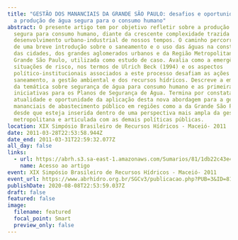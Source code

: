 ```yaml
---
title: "GESTÃO DOS MANANCIAIS DA GRANDE SÃO PAULO: desafios e oportunidades para
  a produção de água segura para o consumo humano"
abstract: O presente artigo tem por objetivo refletir sobre a produção de água
  segura para consumo humano, diante da crescente complexidade trazida pelo
  desenvolvimento urbano-industrial de nossos tempos. O caminho percorrido parte
  de uma breve introdução sobre o saneamento e o uso das águas na constituição
  das cidades, dos grandes aglomerados urbanos e da Região Metropolitana da
  Grande São Paulo, utilizada como estudo de caso. Avalia como a emergência de
  situações de risco, nos termos de Ulrich Beck (1994) e os aspectos
  político-institucionais associados a este processo desafiam as ações de
  saneamento, a gestão ambiental e dos recursos hídricos. Descreve a emergência
  da temática sobre segurança de água para consumo humano e as primeiras
  iniciativas para os Planos de Segurança de Água. Termina por constatar a
  atualidade e oportunidade da aplicação desta nova abordagem para a gestão dos
  mananciais de abastecimento público em regiões como a da Grande São Paulo,
  desde que esteja inserida dentro de uma perspectiva mais ampla da gestão
  metropolitana e articulada com as demais políticas públicas.
location: XIX Simpósio Brasileiro de Recursos Hídricos - Maceió- 2011
date: 2011-03-28T22:53:58.944Z
date_end: 2011-03-31T22:59:32.077Z
all_day: false
links:
  - url: https://abrh.s3.sa-east-1.amazonaws.com/Sumarios/81/1db22c43e4b9dba938fd298563c17646_7e7091650274d5e9cb390c5ffcd894ea.pdf
    name: Acesso ao artigo
event: XIX Simpósio Brasileiro de Recursos Hídricos - Maceió- 2011
event_url: https://www.abrhidro.org.br/SGCv3/publicacao.php?PUB=3&ID=81&PUBLICACAO=SIMPOSIOS
publishDate: 2020-08-08T22:53:59.037Z
draft: false
featured: false
image:
  filename: featured
  focal_point: Smart
  preview_only: false
---
```

